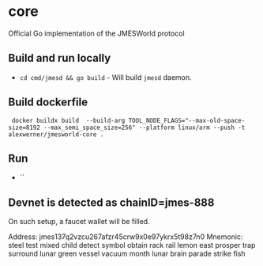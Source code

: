 # core
Official Go implementation of the JMESWorld protocol


## Build and run locally

-  `cd cmd/jmesd && go build` - Will build `jmesd` daemon.

## Build dockerfile 

` docker buildx build  --build-arg TOOL_NODE_FLAGS="--max-old-space-size=8192 --max_semi_space_size=256" --platform linux/arm --push -t alexwerner/jmesworld-core .`
## Run 

- ``


## Devnet is detected as chainID=jmes-888

On such setup, a faucet wallet will be filled. 

Address:   jmes137q2vzcu267afzr45crw9x0e97ykrx5t98z7n0
Mnemonic: steel test mixed child detect symbol obtain rack rail lemon east prosper trap surround lunar green vessel vacuum month lunar brain parade strike fish  

